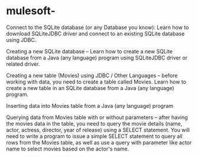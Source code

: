 # mulesoft-
Connect to the SQLite database (or any Database you know): Learn how to download SQLiteJDBC driver and connect to an existing SQLite database using JDBC.

Creating a new SQLite database – Learn how to create a new SQLite database from a Java (any language) program using SQLiteJDBC driver or related driver.

Creating a new table (Movies) using JDBC / Other Languages – before working with data, you need to create a table called Movies. Learn how to create a new table in an SQLite database from a Java (any language) program.

Inserting data into Movies table from a Java (any language) program

Querying data from Movies table with or without parameters – after having the movies data in the table, 
you need to query the movie details (name, actor, actress, director, year of release) using a SELECT statement. 
You will need to write a program to issue a simple SELECT statement to query all rows from the Movies table, 
as well as use a query with parameter like actor name to select movies based on the actor's name.
